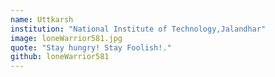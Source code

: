 ```yaml
---
name: Uttkarsh
institution: "National Institute of Technology,Jalandhar"
image: loneWarrior581.jpg
quote: "Stay hungry! Stay Foolish!."
github: loneWarrior581
---
```

